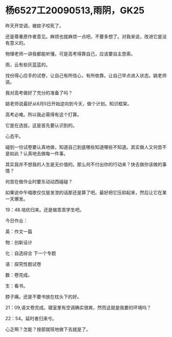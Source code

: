 # 杨6527工20090513,雨阴，GK25

昨天开空调，被蚊子咬死了。

还是尊重原作者意见。麻烦也就麻烦一点吧。不要多想了。对我来说，改进它是没有意义的。

物理老师一讲我都能听懂。可是高考得靠自己，应该要自主思索。

雨，云有些灰蓝蓝的。

找份得心应手的试卷，让自己有所信心，有所依靠。让自己早点进入状态。姚老师说。

我对高考做好了充分的准备了吗？

姚老师说最好从6月5日开始逆向到今天，做个计划。知识框架。

高考必难。所以我必需得有这个打算。

它是在选拔。这是首先要认识到的。

心态平。

碰到一份试卷要认真地做，知道自己到底哪些知道哪些不知道。其实做人又何尝不是如此？认真地去做每一件事。

其实我并不想我的人生是无价值的。那么何不付出你的行动来？快去做你该做的事情？

何苦在做作业时要东动动西碰碰？

如果说中午唱歌仅仅是发泄的话那还是算了吧。最好把它压抑起来，然后让它在某一天爆发。

19：48.培优归来。还是做乖乖学生吧。

今日作业：

英：作文一篇

物：创新设计

化：自选综合 下一个专题

语：探究性题试卷

数：卷完成。

生：看书。

脖子痛。还是不要书放在枕头下的好。

21：09,语文卷完成。寝室里有空调确实很爽，然而这就是我要的环境吗？

22：54。延时者归来兮。

心乏啊？怎能？按部就班地做下去就是了。
